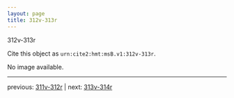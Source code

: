 ```yaml
---
layout: page
title: 312v-313r
---
```


312v-313r

Cite this object as `urn:cite2:hmt:msB.v1:312v-313r`.

No image available. 



---

previous: [311v-312r](../311v-312r/) | next: [313v-314r](../313v-314r/)
